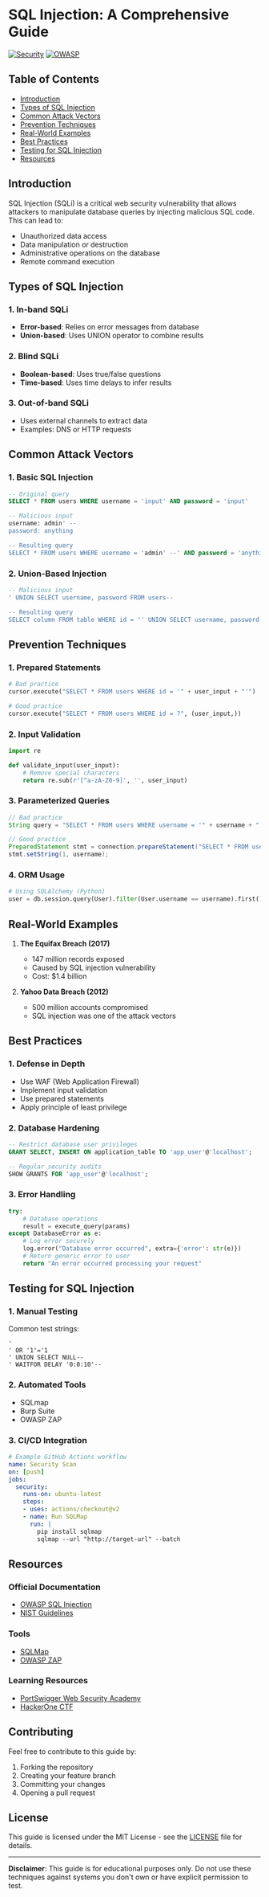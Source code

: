 # SQL Injection: A Comprehensive Guide

[![Security](https://img.shields.io/badge/Security-Critical-red.svg)](https://owasp.org/www-project-top-ten/2017/A1_2017-Injection)
[![OWASP](https://img.shields.io/badge/OWASP-Top%2010-blue.svg)](https://owasp.org/www-project-top-ten/)

## Table of Contents
- [Introduction](#introduction)
- [Types of SQL Injection](#types-of-sql-injection)
- [Common Attack Vectors](#common-attack-vectors)
- [Prevention Techniques](#prevention-techniques)
- [Real-World Examples](#real-world-examples)
- [Best Practices](#best-practices)
- [Testing for SQL Injection](#testing-for-sql-injection)
- [Resources](#resources)

## Introduction

SQL Injection (SQLi) is a critical web security vulnerability that allows attackers to manipulate database queries by injecting malicious SQL code. This can lead to:
- Unauthorized data access
- Data manipulation or destruction
- Administrative operations on the database
- Remote command execution

## Types of SQL Injection

### 1. In-band SQLi
- **Error-based**: Relies on error messages from database
- **Union-based**: Uses UNION operator to combine results

### 2. Blind SQLi
- **Boolean-based**: Uses true/false questions
- **Time-based**: Uses time delays to infer results

### 3. Out-of-band SQLi
- Uses external channels to extract data
- Examples: DNS or HTTP requests

## Common Attack Vectors

### 1. Basic SQL Injection
```sql
-- Original query
SELECT * FROM users WHERE username = 'input' AND password = 'input'

-- Malicious input
username: admin' --
password: anything

-- Resulting query
SELECT * FROM users WHERE username = 'admin' --' AND password = 'anything'
```

### 2. Union-Based Injection
```sql
-- Malicious input
' UNION SELECT username, password FROM users--

-- Resulting query
SELECT column FROM table WHERE id = '' UNION SELECT username, password FROM users--'
```

## Prevention Techniques

### 1. Prepared Statements
```python
# Bad practice
cursor.execute("SELECT * FROM users WHERE id = '" + user_input + "'")

# Good practice
cursor.execute("SELECT * FROM users WHERE id = ?", (user_input,))
```

### 2. Input Validation
```python
import re

def validate_input(user_input):
    # Remove special characters
    return re.sub(r'[^a-zA-Z0-9]', '', user_input)
```

### 3. Parameterized Queries
```java
// Bad practice
String query = "SELECT * FROM users WHERE username = '" + username + "'";

// Good practice
PreparedStatement stmt = connection.prepareStatement("SELECT * FROM users WHERE username = ?");
stmt.setString(1, username);
```

### 4. ORM Usage
```python
# Using SQLAlchemy (Python)
user = db.session.query(User).filter(User.username == username).first()
```

## Real-World Examples

1. **The Equifax Breach (2017)**
   - 147 million records exposed
   - Caused by SQL injection vulnerability
   - Cost: $1.4 billion

2. **Yahoo Data Breach (2012)**
   - 500 million accounts compromised
   - SQL injection was one of the attack vectors

## Best Practices

### 1. Defense in Depth
- Use WAF (Web Application Firewall)
- Implement input validation
- Use prepared statements
- Apply principle of least privilege

### 2. Database Hardening
```sql
-- Restrict database user privileges
GRANT SELECT, INSERT ON application_table TO 'app_user'@'localhost';

-- Regular security audits
SHOW GRANTS FOR 'app_user'@'localhost';
```

### 3. Error Handling
```python
try:
    # Database operations
    result = execute_query(params)
except DatabaseError as e:
    # Log error securely
    log.error("Database error occurred", extra={'error': str(e)})
    # Return generic error to user
    return "An error occurred processing your request"
```

## Testing for SQL Injection

### 1. Manual Testing
Common test strings:
```
'
' OR '1'='1
' UNION SELECT NULL--
' WAITFOR DELAY '0:0:10'--
```

### 2. Automated Tools
- SQLmap
- Burp Suite
- OWASP ZAP

### 3. CI/CD Integration
```yaml
# Example GitHub Actions workflow
name: Security Scan
on: [push]
jobs:
  security:
    runs-on: ubuntu-latest
    steps:
    - uses: actions/checkout@v2
    - name: Run SQLMap
      run: |
        pip install sqlmap
        sqlmap --url "http://target-url" --batch
```

## Resources

### Official Documentation
- [OWASP SQL Injection](https://owasp.org/www-community/attacks/SQL_Injection)
- [NIST Guidelines](https://nvd.nist.gov/)

### Tools
- [SQLMap](http://sqlmap.org/)
- [OWASP ZAP](https://www.zaproxy.org/)

### Learning Resources
- [PortSwigger Web Security Academy](https://portswigger.net/web-security)
- [HackerOne CTF](https://www.hackerone.com/hacktivity)

## Contributing

Feel free to contribute to this guide by:
1. Forking the repository
2. Creating your feature branch
3. Committing your changes
4. Opening a pull request

## License

This guide is licensed under the MIT License - see the [LICENSE](LICENSE) file for details.

---

**Disclaimer**: This guide is for educational purposes only. Do not use these techniques against systems you don't own or have explicit permission to test. 